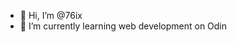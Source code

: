 - 👋 Hi, I’m @76ix
- 🌱 I’m currently learning web development on Odin

<!---
76ix/76ix is a ✨ special ✨ repository because its `README.md` (this file) appears on your GitHub profile.
You can click the Preview link to take a look at your changes.
--->
